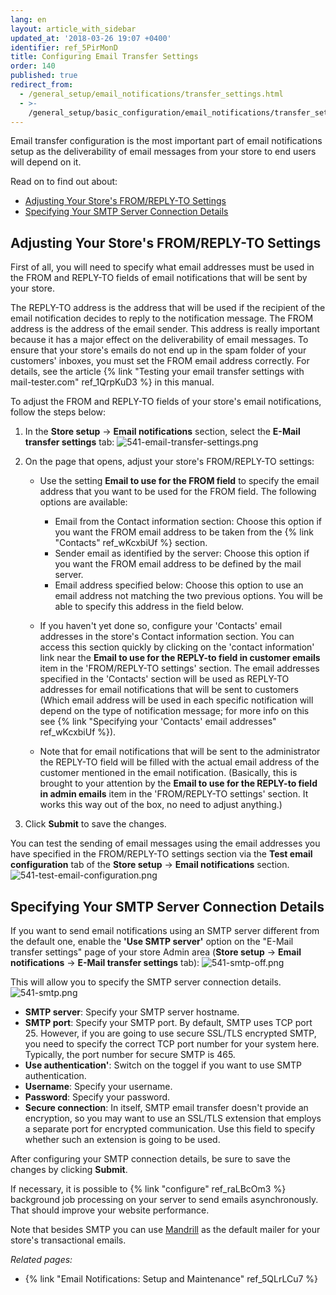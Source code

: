 ```yaml
---
lang: en
layout: article_with_sidebar
updated_at: '2018-03-26 19:07 +0400'
identifier: ref_5PirMonD
title: Configuring Email Transfer Settings
order: 140
published: true
redirect_from:
  - /general_setup/email_notifications/transfer_settings.html
  - >-
    /general_setup/basic_configuration/email_notifications/transfer_settings.html
---
```

Email transfer configuration is the most important part of email notifications setup as the deliverability of email messages from your store to end users will depend on it.

Read on to find out about:

   * [Adjusting Your Store's FROM/REPLY-TO Settings](#adjusting-your-stores-fromreply-to-settings)
   * [Specifying Your SMTP Server Connection Details](#specifying-your-smtp-server-connection-details)

## Adjusting Your Store's FROM/REPLY-TO Settings

First of all, you will need to specify what email addresses must be used in the FROM and REPLY-TO fields of email notifications that will be sent by your store. 

The REPLY-TO address is the address that will be used if the recipient of the email notification decides to reply to the notification message.
The FROM address is the address of the email sender. This address is really important because it has a major effect on the deliverability of email messages. To ensure that your store's emails do not end up in the spam folder of your customers' inboxes, you must set the FROM email address correctly. For details, see the article {% link "Testing your email transfer settings with mail-tester.com" ref_1QrpKuD3 %} in this manual.

To adjust the FROM and REPLY-TO fields of your store's email notifications, follow the steps below: 

1. In the **Store setup** -> **Email notifications** section, select the **E-Mail transfer settings** tab:
   ![541-email-transfer-settings.png]({{site.baseurl}}/attachments/ref_5PirMonD/541-email-transfer-settings.png)

2. On the page that opens, adjust your store's FROM/REPLY-TO settings:
   
   * Use the setting **Email to use for the FROM field** to specify the email address that you want to be used for the FROM field. The following options are available:
 
      * Email from the Contact information section: Choose this option if you want the FROM email address to be taken from the {% link "Contacts" ref_wKcxbiUf %} section.
      * Sender email as identified by the server: Choose this option if you want the FROM email address to be defined by the mail server.
      * Email address specified below: Choose this option to use an email address not matching the two previous options. You will be able to specify this address in the field below.
     
   * If you haven't yet done so, configure your 'Contacts' email addresses in the store's Contact information section. You can access this section quickly by clicking on the 'contact information' link near the **Email to use for the REPLY-to field in customer emails** item in the 'FROM/REPLY-TO settings' section. The email addresses specified in the 'Contacts' section will be used as REPLY-TO addresses for email notifications that will be sent to customers (Which email address will be used in each specific notification will depend on the type of notification message; for more info on this see {% link "Specifying your 'Contacts' email addresses" ref_wKcxbiUf %}).

   * Note that for email notifications that will be sent to the administrator the REPLY-TO field will be filled with the actual email address of the customer mentioned in the email notification. (Basically, this is brought to your attention by the **Email to use for the REPLY-to field in admin emails** item in the 'FROM/REPLY-TO settings' section. It works this way out of the box, no need to adjust anything.)

3. Click **Submit** to save the changes. 

You can test the sending of email messages using the email addresses you have specified in the FROM/REPLY-TO settings section via the **Test email configuration** tab of the **Store setup** -> **Email notifications** section. 
   ![541-test-email-configuration.png]({{site.baseurl}}/attachments/ref_5PirMonD/541-test-email-configuration.png)

## Specifying Your SMTP Server Connection Details

If you want to send email notifications using an SMTP server different from the default one, enable the **'Use SMTP server'** option on the "E-Mail transfer settings" page of your store Admin area (**Store setup** -> **Email notifications** -> **E-Mail transfer settings** tab):
![541-smtp-off.png]({{site.baseurl}}/attachments/ref_5PirMonD/541-smtp-off.png)

This will allow you to specify the SMTP server connection details.
![541-smtp.png]({{site.baseurl}}/attachments/ref_5PirMonD/541-smtp.png)

* **SMTP server**: Specify your SMTP server hostname.  
* **SMTP port**: Specify your SMTP port. By default, SMTP uses TCP port 25. However, if you are going to use secure SSL/TLS encrypted SMTP, you need to specify the correct TCP port number for your system here. Typically, the port number for secure SMTP is 465.
* **Use authentication'**: Switch on the toggel if you want to use SMTP authentication.
* **Username**: Specify your username.
* **Password**: Specify your password.
* **Secure connection**: In itself, SMTP email transfer doesn't provide an encryption, so you may want to use an SSL/TLS extension that employs a separate port for encrypted communication. Use this field to specify whether such an extension is going to be used.

After configuring your SMTP connection details, be sure to save the changes by clicking **Submit**. 

If necessary, it is possible to {% link "configure" ref_raLBcOm3 %} background job processing on your server to send emails asynchronously. That should improve your website performance.

Note that besides SMTP you can use [Mandrill](https://market.x-cart.com/addons/mandrill-transactional-emails-integration.html "Email notifications: setup and maintenance") as the default mailer for your store's transactional emails.

_Related pages:_

   * {% link "Email Notifications: Setup and Maintenance" ref_5QLrLCu7 %}

